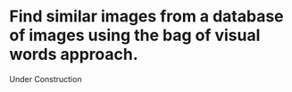 # Find similar images from a database of images using the bag of visual words approach.

Under Construction